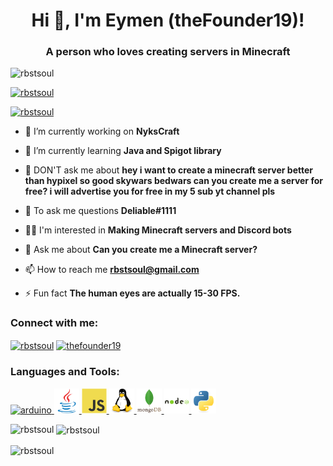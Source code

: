 <h1 align="center">Hi 👋, I'm Eymen (theFounder19)!</h1>
<h3 align="center">A person who loves creating servers in Minecraft</h3>

<p align="left"> <img src="https://komarev.com/ghpvc/?username=rbstsoul&label=Profile%20views&color=0e75b6&style=flat" alt="rbstsoul" /> </p>

<p align="left"> <a href="https://github.com/ryo-ma/github-profile-trophy"><img src="https://github-profile-trophy.vercel.app/?username=rbstsoul" alt="rbstsoul" /></a> </p>

<p align="left"> <a href="https://twitter.com/rbstsoul" target="blank"><img src="https://img.shields.io/twitter/follow/rbstsoul?logo=twitter&style=for-the-badge" alt="rbstsoul" /></a> </p>

- 🔭 I’m currently working on **NyksCraft**

- 🌱 I’m currently learning **Java and Spigot library**

- 💬 DON'T ask me about **hey i want to create a minecraft server better than hypixel so good skywars bedwars can you create me a server for free? i will advertise you for free in my 5 sub yt channel pls**

- 🤝 To ask me questions **Deliable#1111**

- 👨‍💻 I'm interested in **Making Minecraft servers and Discord bots**

- 💬 Ask me about **Can you create me a Minecraft server?**

- 📫 How to reach me **rbstsoul@gmail.com**

- ⚡ Fun fact **The human eyes are actually 15-30 FPS.**

<h3 align="left">Connect with me:</h3>
<p align="left">
<a href="https://twitter.com/rbstsoul" target="blank"><img align="center" src="https://raw.githubusercontent.com/rahuldkjain/github-profile-readme-generator/master/src/images/icons/Social/twitter.svg" alt="rbstsoul" height="30" width="40" /></a>
<a href="https://instagram.com/thefounder19" target="blank"><img align="center" src="https://raw.githubusercontent.com/rahuldkjain/github-profile-readme-generator/master/src/images/icons/Social/instagram.svg" alt="thefounder19" height="30" width="40" /></a>
</p>

<h3 align="left">Languages and Tools:</h3>
<p align="left"> <a href="https://www.arduino.cc/" target="_blank" rel="noreferrer"> <img src="https://cdn.worldvectorlogo.com/logos/arduino-1.svg" alt="arduino" width="40" height="40"/> </a> <a href="https://www.java.com" target="_blank" rel="noreferrer"> <img src="https://raw.githubusercontent.com/devicons/devicon/master/icons/java/java-original.svg" alt="java" width="40" height="40"/> </a> <a href="https://developer.mozilla.org/en-US/docs/Web/JavaScript" target="_blank" rel="noreferrer"> <img src="https://raw.githubusercontent.com/devicons/devicon/master/icons/javascript/javascript-original.svg" alt="javascript" width="40" height="40"/> </a> <a href="https://www.linux.org/" target="_blank" rel="noreferrer"> <img src="https://raw.githubusercontent.com/devicons/devicon/master/icons/linux/linux-original.svg" alt="linux" width="40" height="40"/> </a> <a href="https://www.mongodb.com/" target="_blank" rel="noreferrer"> <img src="https://raw.githubusercontent.com/devicons/devicon/master/icons/mongodb/mongodb-original-wordmark.svg" alt="mongodb" width="40" height="40"/> </a> <a href="https://nodejs.org" target="_blank" rel="noreferrer"> <img src="https://raw.githubusercontent.com/devicons/devicon/master/icons/nodejs/nodejs-original-wordmark.svg" alt="nodejs" width="40" height="40"/> </a> <a href="https://www.python.org" target="_blank" rel="noreferrer"> <img src="https://raw.githubusercontent.com/devicons/devicon/master/icons/python/python-original.svg" alt="python" width="40" height="40"/> </a> </p>

<p><img align="left" src="https://github-readme-stats.vercel.app/api/top-langs?username=rbstsoul&show_icons=true&locale=en&layout=compact" alt="rbstsoul" /></p>

<p>&nbsp;<img align="center" src="https://github-readme-stats.vercel.app/api?username=rbstsoul&show_icons=true&locale=en" alt="rbstsoul" /></p>

<p><img align="center" src="https://github-readme-streak-stats.herokuapp.com/?user=rbstsoul&" alt="rbstsoul" /></p>
